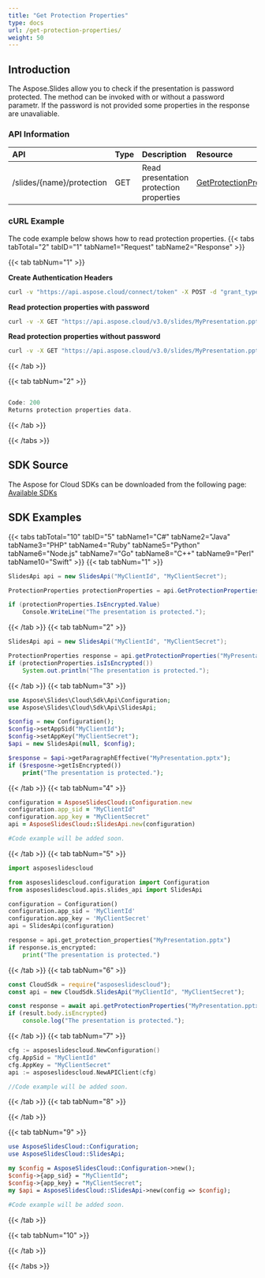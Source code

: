 ```yaml
---
title: "Get Protection Properties"
type: docs
url: /get-protection-properties/
weight: 50
---
```

## **Introduction**
The Aspose.Slides allow you to check if the presentation is password protected. The method can be invoked with or without a password parametr. If the password is not provided some properties in the response are unavaliable. 
### **API Information**
|**API**|**Type**|**Description**|**Resource**|
| :- | :- | :- | :- |
/slides/{name}/protection|GET|Read presentation protection properties|[GetProtectionProperties](https://apireference.aspose.cloud/slides/#/Protection/GetProtectionProperties)|
### **cURL Example**
The code example below shows how to read protection properties.
{{< tabs tabTotal="2" tabID="1" tabName1="Request" tabName2="Response" >}}

{{< tab tabNum="1" >}}

**Create Authentication Headers**
```sh
curl -v "https://api.aspose.cloud/connect/token" -X POST -d "grant_type=client_credentials&client_id=XXXX&client_secret=XXXX-XX" -H "Content-Type: application/x-www-form-urlencoded" -H "Accept: application/json"
```

**Read protection properties with password**
```sh
curl -v -X GET "https://api.aspose.cloud/v3.0/slides/MyPresentation.pptx/protection" -H "Content-Type: text/json" -H "password: mypassword" -H "Authorization: Bearer [Access Token]"
```
**Read protection properties without password**
```sh
curl -v -X GET "https://api.aspose.cloud/v3.0/slides/MyPresentation.pptx/protection" -H "Content-Type: text/json" -H "Authorization: Bearer [Access Token]"
```
{{< /tab >}}

{{< tab tabNum="2" >}}

```java

Code: 200
Returns protection properties data.

```

{{< /tab >}}

{{< /tabs >}}
## **SDK Source**
The Aspose for Cloud SDKs can be downloaded from the following page: [Available SDKs](/slides/available-sdks/)
## **SDK Examples**
{{< tabs tabTotal="10" tabID="5" tabName1="C#" tabName2="Java" tabName3="PHP" tabName4="Ruby" tabName5="Python" tabName6="Node.js" tabName7="Go" tabName8="C++" tabName9="Perl" tabName10="Swift" >}}
{{< tab tabNum="1" >}}

```csharp
SlidesApi api = new SlidesApi("MyClientId", "MyClientSecret");

ProtectionProperties protectionProperties = api.GetProtectionProperties("MyPresentation.pptx");

if (protectionProperties.IsEncrypted.Value)
    Console.WriteLine("The presentation is protected.");
```

{{< /tab >}}
{{< tab tabNum="2" >}}

```java
SlidesApi api = new SlidesApi("MyClientId", "MyClientSecret");

ProtectionProperties response = api.getProtectionProperties("MyPresentation.pptx", null, null, null);
if (protectionProperties.isIsEncrypted())
    System.out.println("The presentation is protected.");
```

{{< /tab >}}
{{< tab tabNum="3" >}}

```php
use Aspose\Slides\Cloud\Sdk\Api\Configuration;
use Aspose\Slides\Cloud\Sdk\Api\SlidesApi;

$config = new Configuration();
$config->setAppSid("MyClientId");
$config->setAppKey("MyClientSecret");
$api = new SlidesApi(null, $config);

$response = $api->getParagraphEffective("MyPresentation.pptx");
if ($resposne->getIsEncrypted())
    print("The presentation is protected.");
```

{{< /tab >}}
{{< tab tabNum="4" >}}

```ruby
configuration = AsposeSlidesCloud::Configuration.new
configuration.app_sid = "MyClientId"
configuration.app_key = "MyClientSecret"
api = AsposeSlidesCloud::SlidesApi.new(configuration)

#Code example will be added soon.
```

{{< /tab >}}
{{< tab tabNum="5" >}}

```python
import asposeslidescloud

from asposeslidescloud.configuration import Configuration
from asposeslidescloud.apis.slides_api import SlidesApi

configuration = Configuration()
configuration.app_sid = 'MyClientId'
configuration.app_key = 'MyClientSecret'
api = SlidesApi(configuration)

response = api.get_protection_properties("MyPresentation.pptx")
if response.is_encrypted:
    print("The presentation is protected.")
```

{{< /tab >}}
{{< tab tabNum="6" >}}

```javascript
const CloudSdk = require("asposeslidescloud");
const api = new CloudSdk.SlidesApi("MyClientId", "MyClientSecret");

const response = await api.getProtectionProperties("MyPresentation.pptx");
if (result.body.isEncrypted)
    console.log("The presentation is protected.");
```
{{< /tab >}}
{{< tab tabNum="7" >}}

```go
cfg := asposeslidescloud.NewConfiguration()
cfg.AppSid = "MyClientId"
cfg.AppKey = "MyClientSecret"
api := asposeslidescloud.NewAPIClient(cfg)

//Code example will be added soon.
```

{{< /tab >}}
{{< tab tabNum="8" >}}

{{< /tab >}}

{{< tab tabNum="9" >}}

```perl
use AsposeSlidesCloud::Configuration;
use AsposeSlidesCloud::SlidesApi;

my $config = AsposeSlidesCloud::Configuration->new();
$config->{app_sid} = "MyClientId";
$config->{app_key} = "MyClientSecret";
my $api = AsposeSlidesCloud::SlidesApi->new(config => $config);

#Code example will be added soon.
```

{{< /tab >}}

{{< tab tabNum="10" >}}

{{< /tab >}}

{{< /tabs >}}
